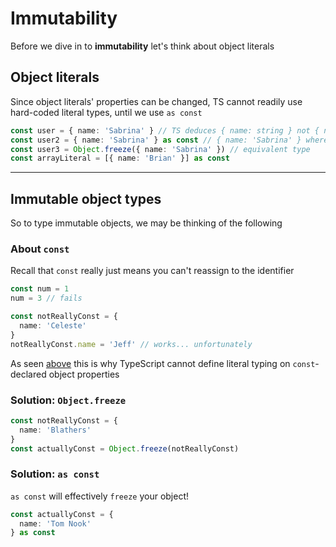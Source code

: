 Immutability
===

Before we dive in to **immutability** let's think about object literals

## Object literals

Since object literals' properties can be changed, TS cannot readily use hard-coded literal types, until we use `as const`

```ts
const user = { name: 'Sabrina' } // TS deduces { name: string } not { name: 'Sabrina' }
const user2 = { name: 'Sabrina' } as const // { name: 'Sabrina' } where `name` is immutable
const user3 = Object.freeze({ name: 'Sabrina' }) // equivalent type
const arrayLiteral = [{ name: 'Brian' }] as const
```

---

## Immutable object types

So to type immutable objects, we may be thinking of the following

### About `const`

Recall that `const` really just means you can't reassign to the identifier

```ts
const num = 1
num = 3 // fails

const notReallyConst = {
  name: 'Celeste'
}
notReallyConst.name = 'Jeff' // works... unfortunately
```

As seen [above](#object-literals) this is why TypeScript cannot define literal typing on `const`-declared object properties

### Solution: `Object.freeze`

```ts
const notReallyConst = {
  name: 'Blathers'
}
const actuallyConst = Object.freeze(notReallyConst)
```

### Solution: `as const`

`as const` will effectively `freeze` your object!

```ts
const actuallyConst = {
  name: 'Tom Nook'
} as const
```

